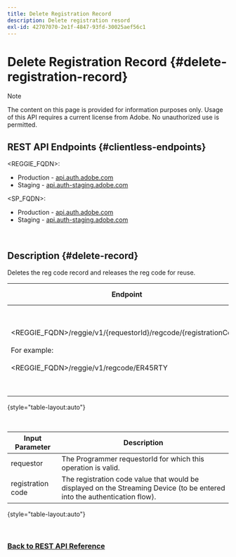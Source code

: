 ```yaml
---
title: Delete Registration Record
description: Delete registration resord
exl-id: 42707070-2e1f-4847-93fd-30025aef56c1
---
```

# Delete Registration Record {#delete-registration-record}

>[!NOTE]
>
>The content on this page is provided for information purposes only. Usage of this API requires a current license from Adobe. No unauthorized use is permitted.

## REST API Endpoints {#clientless-endpoints}

<REGGIE_FQDN>:

* Production - [api.auth.adobe.com](http://api.auth.adobe.com/)
* Staging - [api.auth-staging.adobe.com](http://api.auth-staging.adobe.com/)

<SP_FQDN>:

* Production - [api.auth.adobe.com](http://api.auth.adobe.com/)
* Staging - [api.auth-staging.adobe.com](http://api.auth-staging.adobe.com/)

</br>


## Description {#delete-record}

Deletes the reg code record and releases the reg code for reuse. 

| Endpoint | Called  </br>By | Input   </br>Params | HTTP  </br>Method | Response | HTTP  </br>Response |
| --- | --- | --- | --- | --- | --- |
| <REGGIE_FQDN>/reggie/v1/{requestorId}/regcode/{registrationCode}</br></br>For example:</br></br><REGGIE_FQDN>/reggie/v1/regcode/ER45RTY | Streaming App</br></br>or</br></br>Programmer Service | 1.  Requestor ID  </br>    (Path component)</br>2.  Registration code  </br>    (Path component) | DELETE | None | 204 |

{style="table-layout:auto"}

</br>

| Input Parameter | Description |
| --- | --- |
| requestor | The Programmer requestorId for which this operation is valid. |
| registration code | The registration code value that would be displayed on the Streaming Device (to be entered into the authentication flow). |

{style="table-layout:auto"}

</br>

### [Back to REST API Reference](/help/authentication/rest-api-reference.md)
